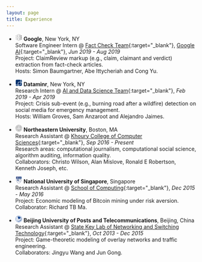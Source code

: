 ```yaml
---
layout: page
title: Experience
---
```

* <img src="../logo/google.png" width="18" height="18"> **Google**, New York, NY  
Software Engineer Intern @ [Fact Check Team](https://toolbox.google.com/factcheck){:target="_blank"}, [Google AI](https://ai.google){:target="_blank"}, *Jun 2019 - Aug 2019*  
Project: ClaimReview markup (e.g., claim, claimant and verdict) extraction from fact-check articles.  
Hosts: Simon Baumgartner, Abe Ittycheriah and Cong Yu.

* <img src="../logo/dataminr.png" width="18" height="18"> **Dataminr**, New York, NY  
Research Intern @ [AI and Data Science Team](https://www.dataminr.com){:target="_blank"}, *Feb 2019 - Apr 2019*  
Project: Crisis sub-event (e.g., burning road after a wildfire) detection on social media for emergency management.  
Hosts: William Groves, Sam Anzaroot and Alejandro Jaimes.

* <img src="../logo/neu.png" width="18" height="18"> **Northeastern University**, Boston, MA  
Research Assistant @ [Khoury College of Computer Sciences](https://www.khoury.northeastern.edu){:target="_blank"}, *Sep 2016 - Present*  
Research areas: computational journalism, computational social science, algorithm auditing, information quality.  
Collaborators: Christo Wilson, Alan Mislove, Ronald E Robertson, Kenneth Joseph, etc.

* <img src="../logo/nus.jpg" width="18" height="18"> **National University of Singapore**, Singapore  
Research Assistant @ [School of Computing](https://www.comp.nus.edu.sg){:target="_blank"}, *Dec 2015 - May 2016*  
Project: Economic modeling of Bitcoin mining under risk aversion.  
Collaborator: Richard TB Ma.

* <img src="../logo/bupt.png" width="18" height="18"> **Beijing University of Posts and Telecommunications**, Beijing, China  
Research Assistant @ [State Key Lab of Networking and Switching Technology](https://sklnst-en.bupt.edu.cn){:target="_blank"}, *Oct 2013 - Dec 2015*  
Project: Game-theoretic modeling of overlay networks and traffic engineering.  
Collaborators: Jingyu Wang and Jun Gong.
